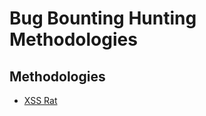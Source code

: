# Bug Bounting Hunting Methodologies

## Methodologies
- [XSS Rat](https://medium.com/geekculture/bug-bounty-methodology-v4-0-demonstrated-8e9cb6ed1b12)
